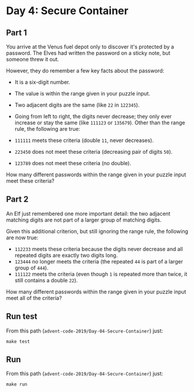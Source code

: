 # Day 4: Secure Container

## Part 1

You arrive at the Venus fuel depot only to discover it's protected by a password. The Elves had written the password on 
a sticky note, but someone threw it out.

However, they do remember a few key facts about the password:

- It is a six-digit number.
- The value is within the range given in your puzzle input.
- Two adjacent digits are the same (like `22` in `122345`).
- Going from left to right, the digits never decrease; they only ever increase or stay the same 
(like `111123` or `135679`). Other than the range rule, the following are true:

- `111111` meets these criteria (double `11`, never decreases).
- `223450` does not meet these criteria (decreasing pair of digits `50`).
- `123789` does not meet these criteria (no double).

How many different passwords within the range given in your puzzle input meet these criteria?

## Part 2

An Elf just remembered one more important detail: the two adjacent matching digits are not part of a larger group of 
matching digits.

Given this additional criterion, but still ignoring the range rule, the following are now true:

- `112233` meets these criteria because the digits never decrease and all repeated digits are exactly two digits long.
- `123444` no longer meets the criteria (the repeated `44` is part of a larger group of `444`).
- `111122` meets the criteria (even though `1` is repeated more than twice, it still contains a double `22`).

How many different passwords within the range given in your puzzle input meet all of the criteria?

## Run test

From this path (`advent-code-2019/Day-04-Secure-Container`) just:

`make test`

## Run

From this path (`advent-code-2019/Day-04-Secure-Container`) just:

`make run`